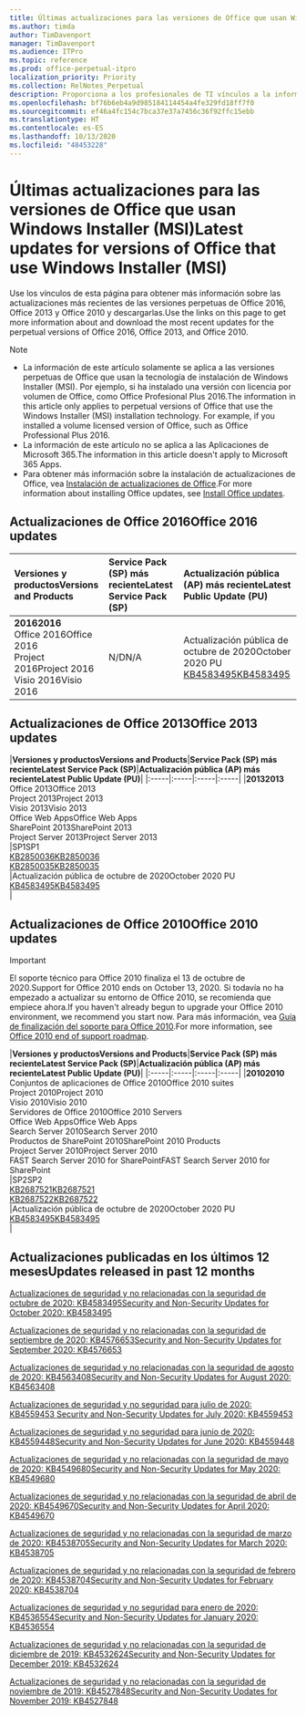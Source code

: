```yaml
---
title: Últimas actualizaciones para las versiones de Office que usan Windows Installer (MSI)
ms.author: timda
author: TimDavenport
manager: TimDavenport
ms.audience: ITPro
ms.topic: reference
ms.prod: office-perpetual-itpro
localization_priority: Priority
ms.collection: RelNotes_Perpetual
description: Proporciona a los profesionales de TI vínculos a la información de las últimas actualizaciones de las versiones perpetuas de Office 2016, Office 2013 y Office 2010.
ms.openlocfilehash: bf76b6eb4a9d985184114454a4fe329fd18ff7f0
ms.sourcegitcommit: ef46a4fc154c7bca37e37a7456c36f92ffc15ebb
ms.translationtype: HT
ms.contentlocale: es-ES
ms.lasthandoff: 10/13/2020
ms.locfileid: "48453228"
---
```

# <a name="latest-updates-for-versions-of-office-that-use-windows-installer-msi"></a><span data-ttu-id="1ab73-103">Últimas actualizaciones para las versiones de Office que usan Windows Installer (MSI)</span><span class="sxs-lookup"><span data-stu-id="1ab73-103">Latest updates for versions of Office that use Windows Installer (MSI)</span></span>

<span data-ttu-id="1ab73-104">Use los vínculos de esta página para obtener más información sobre las actualizaciones más recientes de las versiones perpetuas de Office 2016, Office 2013 y Office 2010 y descargarlas.</span><span class="sxs-lookup"><span data-stu-id="1ab73-104">Use the links on this page to get more information about and download the most recent updates for the perpetual versions of Office 2016, Office 2013, and Office 2010.</span></span>
  
 
> [!NOTE]
> - <span data-ttu-id="1ab73-p101">La información de este artículo solamente se aplica a las versiones perpetuas de Office que usan la tecnología de instalación de Windows Installer (MSI). Por ejemplo, si ha instalado una versión con licencia por volumen de Office, como Office Profesional Plus 2016.</span><span class="sxs-lookup"><span data-stu-id="1ab73-p101">The information in this article only applies to perpetual versions of Office that use the Windows Installer (MSI) installation technology. For example, if you installed a volume licensed version of Office, such as Office Professional Plus 2016.</span></span>
> - <span data-ttu-id="1ab73-107">La información de este artículo no se aplica a las Aplicaciones de Microsoft 365.</span><span class="sxs-lookup"><span data-stu-id="1ab73-107">The information in this article doesn't apply to Microsoft 365 Apps.</span></span>
> - <span data-ttu-id="1ab73-108">Para obtener más información sobre la instalación de actualizaciones de Office, vea [Instalación de actualizaciones de Office](https://support.office.com/article/2ab296f3-7f03-43a2-8e50-46de917611c5).</span><span class="sxs-lookup"><span data-stu-id="1ab73-108">For more information about installing Office updates, see [Install Office updates](https://support.office.com/article/2ab296f3-7f03-43a2-8e50-46de917611c5).</span></span> 


## <a name="office-2016-updates"></a><span data-ttu-id="1ab73-109">Actualizaciones de Office 2016</span><span class="sxs-lookup"><span data-stu-id="1ab73-109">Office 2016 updates</span></span>

|<span data-ttu-id="1ab73-110">**Versiones y productos**</span><span class="sxs-lookup"><span data-stu-id="1ab73-110">**Versions and Products**</span></span>|<span data-ttu-id="1ab73-111">**Service Pack (SP) más reciente**</span><span class="sxs-lookup"><span data-stu-id="1ab73-111">**Latest Service Pack (SP)**</span></span>|<span data-ttu-id="1ab73-112">**Actualización pública (AP) más reciente**</span><span class="sxs-lookup"><span data-stu-id="1ab73-112">**Latest Public Update (PU)**</span></span>|
|:-----|:-----|:-----|
|<span data-ttu-id="1ab73-113">**2016**</span><span class="sxs-lookup"><span data-stu-id="1ab73-113">**2016**</span></span> <br/> <span data-ttu-id="1ab73-114">Office 2016</span><span class="sxs-lookup"><span data-stu-id="1ab73-114">Office 2016</span></span>  <br/> <span data-ttu-id="1ab73-115">Project 2016</span><span class="sxs-lookup"><span data-stu-id="1ab73-115">Project 2016</span></span>  <br/> <span data-ttu-id="1ab73-116">Visio 2016</span><span class="sxs-lookup"><span data-stu-id="1ab73-116">Visio 2016</span></span>  <br/> |<span data-ttu-id="1ab73-117">N/D</span><span class="sxs-lookup"><span data-stu-id="1ab73-117">N/A</span></span>  <br/> |<span data-ttu-id="1ab73-118">Actualización pública de octubre de 2020</span><span class="sxs-lookup"><span data-stu-id="1ab73-118">October 2020 PU</span></span>  <br/> [<span data-ttu-id="1ab73-119">KB4583495</span><span class="sxs-lookup"><span data-stu-id="1ab73-119">KB4583495</span></span>](https://support.microsoft.com/help/4583495) <br/> |
   
## <a name="office-2013-updates"></a><span data-ttu-id="1ab73-120">Actualizaciones de Office 2013</span><span class="sxs-lookup"><span data-stu-id="1ab73-120">Office 2013 updates</span></span>

|<span data-ttu-id="1ab73-121">**Versiones y productos**</span><span class="sxs-lookup"><span data-stu-id="1ab73-121">**Versions and Products**</span></span>|<span data-ttu-id="1ab73-122">**Service Pack (SP) más reciente**</span><span class="sxs-lookup"><span data-stu-id="1ab73-122">**Latest Service Pack (SP)**</span></span>|<span data-ttu-id="1ab73-123">**Actualización pública (AP) más reciente**</span><span class="sxs-lookup"><span data-stu-id="1ab73-123">**Latest Public Update (PU)**</span></span>|
|:-----|:-----|:-----|:-----|
|<span data-ttu-id="1ab73-124">**2013**</span><span class="sxs-lookup"><span data-stu-id="1ab73-124">**2013**</span></span> <br/> <span data-ttu-id="1ab73-125">Office 2013</span><span class="sxs-lookup"><span data-stu-id="1ab73-125">Office 2013</span></span>  <br/> <span data-ttu-id="1ab73-126">Project 2013</span><span class="sxs-lookup"><span data-stu-id="1ab73-126">Project 2013</span></span>  <br/> <span data-ttu-id="1ab73-127">Visio 2013</span><span class="sxs-lookup"><span data-stu-id="1ab73-127">Visio 2013</span></span>  <br/> <span data-ttu-id="1ab73-128">Office Web Apps</span><span class="sxs-lookup"><span data-stu-id="1ab73-128">Office Web Apps</span></span>  <br/> <span data-ttu-id="1ab73-129">SharePoint 2013</span><span class="sxs-lookup"><span data-stu-id="1ab73-129">SharePoint 2013</span></span>  <br/> <span data-ttu-id="1ab73-130">Project Server 2013</span><span class="sxs-lookup"><span data-stu-id="1ab73-130">Project Server 2013</span></span>  <br/> |<span data-ttu-id="1ab73-131">SP1</span><span class="sxs-lookup"><span data-stu-id="1ab73-131">SP1</span></span> <br/> [<span data-ttu-id="1ab73-132">KB2850036</span><span class="sxs-lookup"><span data-stu-id="1ab73-132">KB2850036</span></span>](https://support.microsoft.com/kb/2850036) <br/>[<span data-ttu-id="1ab73-133">KB2850035</span><span class="sxs-lookup"><span data-stu-id="1ab73-133">KB2850035</span></span>](https://support.microsoft.com/kb/2850035) <br/> |<span data-ttu-id="1ab73-134">Actualización pública de octubre de 2020</span><span class="sxs-lookup"><span data-stu-id="1ab73-134">October 2020 PU</span></span>  <br/> [<span data-ttu-id="1ab73-135">KB4583495</span><span class="sxs-lookup"><span data-stu-id="1ab73-135">KB4583495</span></span>](https://support.microsoft.com/help/4583495) <br/> |
   
## <a name="office-2010-updates"></a><span data-ttu-id="1ab73-136">Actualizaciones de Office 2010</span><span class="sxs-lookup"><span data-stu-id="1ab73-136">Office 2010 updates</span></span>
> [!IMPORTANT]
> <span data-ttu-id="1ab73-137">El soporte técnico para Office 2010 finaliza el 13 de octubre de 2020.</span><span class="sxs-lookup"><span data-stu-id="1ab73-137">Support for Office 2010 ends on October 13, 2020.</span></span> <span data-ttu-id="1ab73-138">Si todavía no ha empezado a actualizar su entorno de Office 2010, se recomienda que empiece ahora.</span><span class="sxs-lookup"><span data-stu-id="1ab73-138">If you haven't already begun to upgrade your Office 2010 environment, we recommend you start now.</span></span> <span data-ttu-id="1ab73-139">Para más información, vea [Guía de finalización del soporte para Office 2010](https://docs.microsoft.com/DeployOffice/office-2010-end-support-roadmap).</span><span class="sxs-lookup"><span data-stu-id="1ab73-139">For more information, see [Office 2010 end of support roadmap](https://docs.microsoft.com/DeployOffice/office-2010-end-support-roadmap).</span></span> 

|<span data-ttu-id="1ab73-140">**Versiones y productos**</span><span class="sxs-lookup"><span data-stu-id="1ab73-140">**Versions and Products**</span></span>|<span data-ttu-id="1ab73-141">**Service Pack (SP) más reciente**</span><span class="sxs-lookup"><span data-stu-id="1ab73-141">**Latest Service Pack (SP)**</span></span>|<span data-ttu-id="1ab73-142">**Actualización pública (AP) más reciente**</span><span class="sxs-lookup"><span data-stu-id="1ab73-142">**Latest Public Update (PU)**</span></span>|
|:-----|:-----|:-----|:-----|
|<span data-ttu-id="1ab73-143">**2010**</span><span class="sxs-lookup"><span data-stu-id="1ab73-143">**2010**</span></span> <br/> <span data-ttu-id="1ab73-144">Conjuntos de aplicaciones de Office 2010</span><span class="sxs-lookup"><span data-stu-id="1ab73-144">Office 2010 suites</span></span>  <br/> <span data-ttu-id="1ab73-145">Project 2010</span><span class="sxs-lookup"><span data-stu-id="1ab73-145">Project 2010</span></span>  <br/> <span data-ttu-id="1ab73-146">Visio 2010</span><span class="sxs-lookup"><span data-stu-id="1ab73-146">Visio 2010</span></span>  <br/> <span data-ttu-id="1ab73-147">Servidores de Office 2010</span><span class="sxs-lookup"><span data-stu-id="1ab73-147">Office 2010 Servers</span></span>  <br/> <span data-ttu-id="1ab73-148">Office Web Apps</span><span class="sxs-lookup"><span data-stu-id="1ab73-148">Office Web Apps</span></span>  <br/> <span data-ttu-id="1ab73-149">Search Server 2010</span><span class="sxs-lookup"><span data-stu-id="1ab73-149">Search Server 2010</span></span>  <br/> <span data-ttu-id="1ab73-150">Productos de SharePoint 2010</span><span class="sxs-lookup"><span data-stu-id="1ab73-150">SharePoint 2010 Products</span></span>  <br/> <span data-ttu-id="1ab73-151">Project Server 2010</span><span class="sxs-lookup"><span data-stu-id="1ab73-151">Project Server 2010</span></span>  <br/> <span data-ttu-id="1ab73-152">FAST Search Server 2010 for SharePoint</span><span class="sxs-lookup"><span data-stu-id="1ab73-152">FAST Search Server 2010 for SharePoint</span></span>  <br/> |<span data-ttu-id="1ab73-153">SP2</span><span class="sxs-lookup"><span data-stu-id="1ab73-153">SP2</span></span> <br/>[<span data-ttu-id="1ab73-154">KB2687521</span><span class="sxs-lookup"><span data-stu-id="1ab73-154">KB2687521</span></span>](https://support.microsoft.com/kb/2687521) <br/> [<span data-ttu-id="1ab73-155">KB2687522</span><span class="sxs-lookup"><span data-stu-id="1ab73-155">KB2687522</span></span>](https://support.microsoft.com/kb/2687522) <br/> |<span data-ttu-id="1ab73-156">Actualización pública de octubre de 2020</span><span class="sxs-lookup"><span data-stu-id="1ab73-156">October 2020 PU</span></span>  <br/> [<span data-ttu-id="1ab73-157">KB4583495</span><span class="sxs-lookup"><span data-stu-id="1ab73-157">KB4583495</span></span>](https://support.microsoft.com/help/4583495) <br/>|
   

   
## <a name="updates-released-in-past-12-months"></a><span data-ttu-id="1ab73-158">Actualizaciones publicadas en los últimos 12 meses</span><span class="sxs-lookup"><span data-stu-id="1ab73-158">Updates released in past 12 months</span></span>
[<span data-ttu-id="1ab73-159">Actualizaciones de seguridad y no relacionadas con la seguridad de octubre de 2020: KB4583495</span><span class="sxs-lookup"><span data-stu-id="1ab73-159">Security and Non-Security Updates for October 2020: KB4583495</span></span>](https://support.microsoft.com/help/4583495)

[<span data-ttu-id="1ab73-160">Actualizaciones de seguridad y no relacionadas con la seguridad de septiembre de 2020: KB4576653</span><span class="sxs-lookup"><span data-stu-id="1ab73-160">Security and Non-Security Updates for September 2020: KB4576653</span></span>](https://support.microsoft.com/help/4576653)

[<span data-ttu-id="1ab73-161">Actualizaciones de seguridad y no relacionadas con la seguridad de agosto de 2020: KB4563408</span><span class="sxs-lookup"><span data-stu-id="1ab73-161">Security and Non-Security Updates for August 2020: KB4563408</span></span>](https://support.microsoft.com/help/4563408)

[<span data-ttu-id="1ab73-162"> Actualizaciones de seguridad y no seguridad para julio de 2020: KB4559453 </span><span class="sxs-lookup"><span data-stu-id="1ab73-162">Security and Non-Security Updates for July 2020: KB4559453</span></span>](https://support.microsoft.com/help/4559453)

[<span data-ttu-id="1ab73-163">Actualizaciones de seguridad y no seguridad para junio de 2020: KB4559448</span><span class="sxs-lookup"><span data-stu-id="1ab73-163">Security and Non-Security Updates for June 2020: KB4559448</span></span>](https://support.microsoft.com/help/4559448)

[<span data-ttu-id="1ab73-164">Actualizaciones de seguridad y no relacionadas con la seguridad de mayo de 2020: KB4549680</span><span class="sxs-lookup"><span data-stu-id="1ab73-164">Security and Non-Security Updates for May 2020: KB4549680</span></span>](https://support.microsoft.com/help/4549680)

[<span data-ttu-id="1ab73-165">Actualizaciones de seguridad y no relacionadas con la seguridad de abril de 2020: KB4549670</span><span class="sxs-lookup"><span data-stu-id="1ab73-165">Security and Non-Security Updates for April 2020: KB4549670</span></span>](https://support.microsoft.com/help/4549670)

[<span data-ttu-id="1ab73-166">Actualizaciones de seguridad y no relacionadas con la seguridad de marzo de 2020: KB4538705</span><span class="sxs-lookup"><span data-stu-id="1ab73-166">Security and Non-Security Updates for March 2020: KB4538705</span></span>](https://support.microsoft.com/help/4538705)

[<span data-ttu-id="1ab73-167">Actualizaciones de seguridad y no relacionadas con la seguridad de febrero de 2020: KB4538704</span><span class="sxs-lookup"><span data-stu-id="1ab73-167">Security and Non-Security Updates for February 2020: KB4538704</span></span>](https://support.microsoft.com/help/4538704)

[<span data-ttu-id="1ab73-168">Actualizaciones de seguridad y no seguridad para enero de 2020: KB4536554</span><span class="sxs-lookup"><span data-stu-id="1ab73-168">Security and Non-Security Updates for January 2020: KB4536554</span></span>](https://support.microsoft.com/help/4536554)

[<span data-ttu-id="1ab73-169">Actualizaciones de seguridad y no relacionadas con la seguridad de diciembre de 2019: KB4532624</span><span class="sxs-lookup"><span data-stu-id="1ab73-169">Security and Non-Security Updates for December 2019: KB4532624</span></span>](https://support.microsoft.com/help/4532624)

[<span data-ttu-id="1ab73-170">Actualizaciones de seguridad y no relacionadas con la seguridad de noviembre de 2019: KB4527848</span><span class="sxs-lookup"><span data-stu-id="1ab73-170">Security and Non-Security Updates for November 2019: KB4527848</span></span>](https://support.microsoft.com/help/4527848)

 




</br>